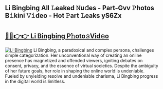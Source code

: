 ## Li Bingbing All 𝙻eaked 𝙽u𝚍es - Part-Gvv 𝙿hotos B𝚒kini 𝚅𝚒deo - Hot 𝙿art 𝙻eaks yS6Zx

# <h2><a href="http://ld44igc.urlbe.top/?page=Li+Bingbing">🔗🔗👉👉 Li Bingbing P𝚑oto𝚜Vid𝚎o</a></h2>

[![Li Bingbing](https://i.imgur.com/eBuTRDB.gif)](http://ld44igc.urlbe.top/?page=Li+Bingbing)
Li Bingbing, a paradoxical and complex persona, challenges simple categorization. Her unconventional way of creating an online presence has magnetized and offended viewers, igniting debates on consent, privacy, and the essence of virtual societies. Despite the ambiguity of her future goals, her role in shaping the online world is undeniable. Fueled by unyielding resolve and undeniable charisma, Li Bingbing progress in the digital world is limitless.
